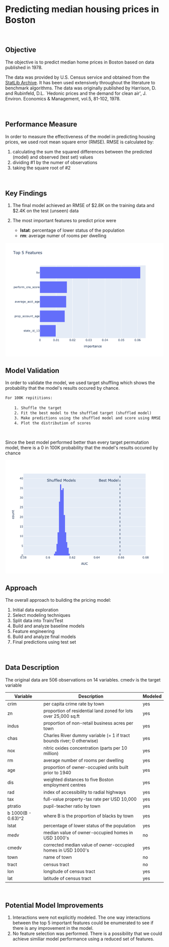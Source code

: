 # Predicting median housing prices in Boston

</br>

## Objective
The objective is to predict median home prices in Boston based on data published in 1978.  

The data was provided by U.S. Census service and obtained from the [StatLib Archive](http://lib.stat.cmu.edu/datasets/boston).  It has been used extensively throughout the literature to benchmark algorithms. The data was originally published by Harrison, D. and Rubinfeld, D.L. `Hedonic prices and the demand for clean air', J. Environ. Economics & Management, vol.5, 81-102, 1978. 

</br>


## Performance Measure
In order to measure the effectiveness of the model in predicting housing prices, we used root mean square error (RMSE).  RMSE is calculated by: 

1. calculating the sum the squared differences between the predicted (model) and observed (test set) values 
2. dividing #1 by the numer of observations
3. taking the square root of #2

</br>


## Key Findings

1. The final model achieved an RMSE of $2.8K on the training data and  $2.4K on the test (unseen) data
              
2. The most important features to predict price were
	* **lstat**:  percentage of lower status of the population 
	* **rm**: average numer of rooms per dwelling 

![](./images/fig1.png)


## Model Validation
In order to validate the model, we used target shuffling which shows the probability that the model's results occured by chance. 
    
    For 100K repititions:
        
        1. Shuffle the target 
        2. Fit the best model to the shuffled target (shuffled model)
        3. Make predictions using the shuffled model and score using RMSE
        4. Plot the distribution of scores 
</br>

Since the best model performed better than every target permutation model, there is a 0 in 100K probability that the model's results occured by chance

![](./images/fig2.png)



## Approach

The overall approach to building the pricing model:

1. Initial data exploration
2. Select modeling techniques
3. Split data into Train/Test
4. Build and analyze baseline models
5. Feature engineering
6. Build and analyze final models
7. Final predictions using test set

</br>

## Data Description

The original data are 506 observations on 14 variables. cmedv is the target variable

Variable | Description | Modeled
---- | ----------- | --- 
crim |	per capita crime rate by town | yes
zn |	proportion of residential land zoned for lots over 25,000 sq.ft | yes
indus	| proportion of non-retail business acres per town | yes
chas |	Charles River dummy variable (= 1 if tract bounds river; 0 otherwise) | yes
nox	| nitric oxides concentration (parts per 10 million) | yes
rm	| average number of rooms per dwelling | yes
age	| proportion of owner-occupied units built prior to 1940 | yes
dis	| weighted distances to five Boston employment centres | yes
rad	| index of accessibility to radial highways | yes
tax	| full-value property-tax rate per USD 10,000 | yes
ptratio	| pupil-teacher ratio by town | yes
b	1000(B - 0.63)^2 | where B is the proportion of blacks by town | yes
lstat	| percentage of lower status of the population | yes
medv	| median value of owner-occupied homes in USD 1000's | no
cmedv	| corrected median value of owner-occupied homes in USD 1000's | yes
town	| name of town | no
tract	| census tract | no
lon	| longitude of census tract | yes
lat	| latitude of census tract | yes

</br>

## Potential Model Improvements

1. Interactions were not explicitly modeled.  The one way interactions between the top 5 important features could be enumerated to see if there is any improvement in the model.
2. No feature selection was performed.  There is a possibility that we could achieve similiar model performance using a reduced set of features. 

</br>
